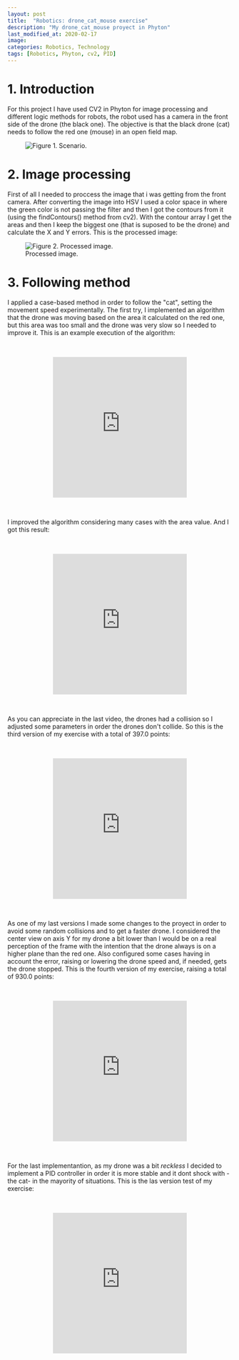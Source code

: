```yaml
---
layout: post
title:  "Robotics: drone_cat_mouse exercise"
description: "My drone_cat_mouse proyect in Phyton"
last_modified_at: 2020-02-17
image:
categories: Robotics, Technology
tags: [Robotics, Phyton, cv2, PID]
---
```


# 1. Introduction

For this project I have used CV2 in Phyton for image processing and different logic methods for robots, the robot used has a camera in the front side of the drone (the black one). The objective is that the black drone (cat) needs to follow the red one (mouse) in an open field map.

<figure class="align-center">
  <img src="{{ '/assets/images/blog/drone_scenario.png' | absolute_url }}" alt="Figure 1. Scenario.">
</figure>

# 2. Image processing

First of all I needed to proccess the image that i was getting from the front camera. After converting the image into HSV I used a color space in where the green color is not passing the filter and then I got the contours from it (using the findContours() method from cv2). With the contour array I get the areas and then I keep the biggest one (that is suposed to be the drone) and calculate the X and Y errors. This is the processed image:

<figure class="align-center">
  <img src="{{ '/assets/images/blog/img_processed.png' | absolute_url }}" alt="Figure 2. Processed image.">
  <figcaption>Processed image.</figcaption>
</figure>

# 3. Following method

I applied a case-based method in order to follow the "cat", setting the movement speed experimentally. The first try, I implemented an algorithm that the drone was moving based on the area it calculated on the red one, but this area was too small and the drone was very slow so I needed to improve it. This is an example execution of the algorithm:

<pre>
<div align="center">
<div class="”video-responsive”">
<iframe width="auto" height="315" src="https://www.youtube.com/embed/ObeuCfV-d3k" frameborder="0" allow="accelerometer; autoplay; encrypted-media; gyroscope; picture-in-picture" allowfullscreen></iframe>
</div>
</div>
</pre>

I improved the algorithm considering many cases with the area value. And I got this result:

<pre>
<div align="center">
<div class="”video-responsive”">
<iframe width="auto" height="315" src="https://www.youtube.com/embed/ccqvlLJKluw" frameborder="0" allow="accelerometer; autoplay; encrypted-media; gyroscope; picture-in-picture" allowfullscreen></iframe>
</div>
</div>
</pre>

As you can appreciate in the last video, the drones had a collision so I adjusted some parameters in order the drones don't collide. So this is the third version of my exercise with a total of 397.0 points:

<pre>
<div align="center">
<div class="”video-responsive”">
<iframe width="auto" height="315" src="https://www.youtube.com/embed/VjX5CmVBcm8" frameborder="0" allow="accelerometer; autoplay; encrypted-media; gyroscope; picture-in-picture" allowfullscreen></iframe>
</div>
</div>
</pre>

As one of my last versions I made some changes to the proyect in order to avoid some random collisions and to get a faster drone. I considered the center view on axis Y for my drone a bit lower than I would be on a real perception of the frame with the intention that the drone always is on a higher plane than the red one. Also configured some cases having in account the error, raising or lowering the drone speed and, if needed, gets the drone stopped. This is the fourth version of my exercise, raising a total of 930.0 points:

<pre>
<div align="center">
<div class="”video-responsive”">
<iframe width="auto" height="315" src="https://www.youtube.com/embed/uH4eV2Cbsx4" frameborder="0" allow="accelerometer; autoplay; encrypted-media; gyroscope; picture-in-picture" allowfullscreen></iframe>
</div>
</div>
</pre>

For the last implementantion, as my drone was a bit <em> reckless </em> I decided to implement a PID controller in order it is more stable and it dont shock with -the cat- in the mayority of situations. This is the las version test of my exercise:

<pre>
<div align="center">
<div class="”video-responsive”">
<iframe width="auto" height="315" src="https://www.youtube.com/embed/bSf1zbZkVB4" frameborder="0" allow="accelerometer; autoplay; encrypted-media; gyroscope; picture-in-picture" allowfullscreen></iframe>
</div>
</div>
</pre>
